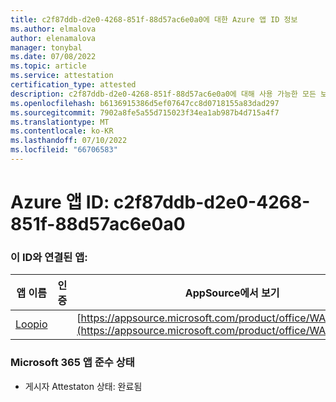 ```yaml
---
title: c2f87ddb-d2e0-4268-851f-88d57ac6e0a0에 대한 Azure 앱 ID 정보
ms.author: elmalova
author: elenamalova
manager: tonybal
ms.date: 07/08/2022
ms.topic: article
ms.service: attestation
certification_type: attested
description: c2f87ddb-d2e0-4268-851f-88d57ac6e0a0에 대해 사용 가능한 모든 보안 및 규정 준수 정보입니다.
ms.openlocfilehash: b6136915386d5ef07647cc8d0718155a83dad297
ms.sourcegitcommit: 7902a8fe5a55d715023f34ea1ab987b4d715a4f7
ms.translationtype: MT
ms.contentlocale: ko-KR
ms.lasthandoff: 07/10/2022
ms.locfileid: "66706583"
---
```

# <a name="azure-app-id-c2f87ddb-d2e0-4268-851f-88d57ac6e0a0"></a>Azure 앱 ID: c2f87ddb-d2e0-4268-851f-88d57ac6e0a0


### <a name="apps-associated-with-this-id"></a>이 ID와 연결된 앱:
| **앱 이름** | **인증** | **AppSource에서 보기** |
|--------------|---------------|-----------------------|
| [Loopio](../forward/WA200004103.md) |  | [https://appsource.microsoft.com/product/office/WA200004103](https://appsource.microsoft.com/product/office/WA200004103) |

### <a name="microsoft-365-app-compliance-status"></a>Microsoft 365 앱 준수 상태
- 게시자 Attestaton 상태: 완료됨
